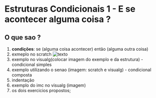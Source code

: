 # Estruturas Condicionais 1 - E se acontecer alguma coisa ?
## O que sao ?
1. **condições**: se (alguma coisa acontecer) então (alguma outra coisa)
2. exmeplo no scratch
![texto](imagens-algoritmo/imagem1.png)
3. exemplo no visualg(colocar imagem do exemplo e da estrutura) - condicional simples
4. exemplo utilizando o senao (imagem: scratch e visualg) - condicional composta
5. indentação 
6. exemplo do imc no visualg (imagem)
7. os dois exercicios propostos;




[def]: iamgens-algoritmos/imagem1